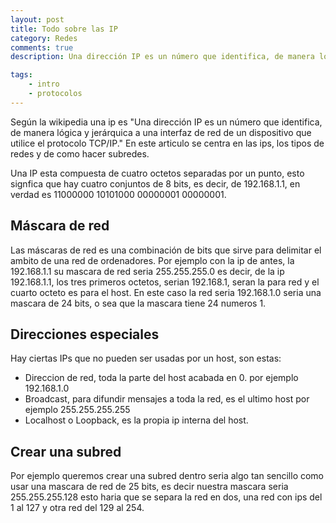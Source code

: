 ```yaml
---
layout: post
title: Todo sobre las IP
category: Redes
comments: true
description: Una dirección IP es un número que identifica, de manera lógica y jerárquica a una interfaz de red de un dispositivo que utilice el protocolo TCP/IP. Este articulo se centra en las ips, los tipos de redes, y como hacer subredes.

tags:   
    - intro
    - protocolos
---
```


Según la wikipedia una ip es "Una dirección IP es un número que identifica, de manera lógica y jerárquica a una interfaz de red de un dispositivo que utilice el protocolo TCP/IP." En este articulo se centra en las ips, los tipos de redes y de como hacer subredes.

Una IP esta compuesta de cuatro octetos separadas por un punto, esto signfica que hay cuatro conjuntos de 8 bits, es decir, de 192.168.1.1, en verdad es 11000000 10101000 00000001 00000001.

## Máscara de red

Las máscaras de red es una combinación de bits que sirve para delimitar el ambito de una red de ordenadores. Por ejemplo con la ip de antes, la 192.168.1.1 su mascara de red seria 255.255.255.0 es decir, de la ip 192.168.1.1, los tres primeros octetos, serian 192.168.1, seran la para red y el cuarto octeto es para el host. En este caso la red seria 192.168.1.0 seria una mascara de 24 bits, o sea que la mascara tiene 24 numeros 1.

## Direcciones especiales

Hay ciertas IPs que no pueden ser usadas por un host, son estas:

* Direccion de red, toda la parte del host acabada en 0. por ejemplo 192.168.1.0
* Broadcast, para difundir mensajes a toda la red, es el ultimo host por ejemplo 255.255.255.255
* Localhost o Loopback, es la propia ip interna del host.

## Crear una subred

Por ejemplo queremos crear una subred dentro seria algo tan sencillo como usar una mascara de red de 25 bits, es decir nuestra mascara seria 255.255.255.128 esto haria que se separa la red en dos, una red con ips del 1 al 127 y otra red del 129 al 254.






